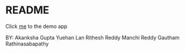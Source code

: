 # README #

Click [me](https://usedcar-demo2.herokuapp.com/) to the demo app

BY:
Akanksha Gupta
Yuehan Lan
Rithesh Reddy Manchi Reddy
Gautham Rathinasabapathy



